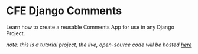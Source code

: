 # CFE Django Comments
Learn how to create a reusable Comments App for use in any Django Project. 

*note: this is a tutorial project, the live, open-source code will be hosted [here](https://github.com/srvup/srvup-comments)* 
